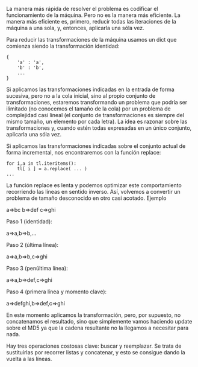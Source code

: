 La manera más rápida de resolver el problema es codificar el funcionamiento de la máquina. Pero no es la manera más eficiente. La manera más eficiente es, primero, reducir todas las iteraciones de la máquina a una sola, y, entonces, aplicarla una sóla vez.

Para reducir las transformaciones de la máquina usamos un dict que comienza siendo la transformación identidad:
	
	{
		'a' : 'a',
		'b' : 'b',
		...
	}
	
Si aplicamos las transformaciones indicadas en la entrada de forma sucesiva, pero no a la cola inicial, sino al propio conjunto de transformaciones, estaremos transformando un problema que podría ser ilimitado (no conocemos el tamaño de la cola) por un problema de complejidad casi lineal (el conjunto de transformaciones es siempre del mismo tamaño, un elemento por cada letra). La idea es razonar sobre las transformaciones y, cuando estén todas expresadas en un único conjunto, aplicarla una sóla vez.

Si aplicamos las transformaciones indicadas sobre el conjunto actual de forma incremental, nos encontraremos con la función replace:
	
	for i,a in tl.iteritems():
		tl[ i ] = a.replace( ... )
	...
	
La función replace es lenta y podemos optimizar este comportamiento recorriendo las líneas en sentido inverso. Así, volvemos a convertir un problema de tamaño desconocido en otro casi acotado. Ejemplo

a=>bc
b=>def
c=>ghi

Paso 1 (identidad):
	
a=>a,b=>b,...

Paso 2 (última línea):
	
a=>a,b=>b,c=>ghi

Paso 3 (penúltima línea):

a=>a,b=>def,c=>ghi

Paso 4 (primera línea y momento clave):
	
a=>defghi,b=>def,c=>ghi

En este momento aplicamos la transformación, pero, por supuesto, no concatenamos el resultado, sino que simplemente vamos haciendo update sobre el MD5 ya que la cadena resultante no la llegamos a necesitar para nada.

Hay tres operaciones costosas clave: buscar y reemplazar. Se trata de sustituirlas por recorrer listas y concatenar, y esto se consigue dando la vuelta a las líneas.


